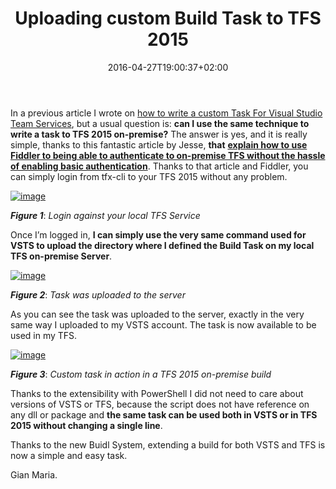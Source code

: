 ﻿---
title: "Uploading custom Build Task to TFS 2015"
description: ""
date: 2016-04-27T19:00:37+02:00
draft: false
tags: [build]
categories: [Team Foundation Server]
---
In a previous article I wrote on [how to write a custom Task For Visual Studio Team Services](http://www.codewrecks.com/blog/index.php/2016/03/17/writing-a-custom-task-for-build-vnext/), but a usual question is:  **can I use the same technique to write a task to TFS 2015 on-premise?** The answer is yes, and it is really simple, thanks to this fantastic article by Jesse,  **that** [**explain how to use Fiddler to being able to authenticate to on-premise TFS without the hassle of enabling basic authentication**](http://blog.jessehouwing.nl/2016/01/publish-build-tasks-to-tfs-2015-without.html). Thanks to that article and Fiddler, you can simply login from tfx-cli to your TFS 2015 without any problem.

[![image](https://www.codewrecks.com/blog/wp-content/uploads/2016/04/image_thumb-17.png "image")](https://www.codewrecks.com/blog/wp-content/uploads/2016/04/image-17.png)

 ***Figure 1***: *Login against your local TFS Service*

Once I’m logged in,  **I can simply use the very same command used for VSTS to upload the directory where I defined the Build Task on my local TFS on-premise Server**.

[![image](https://www.codewrecks.com/blog/wp-content/uploads/2016/04/image_thumb-18.png "image")](https://www.codewrecks.com/blog/wp-content/uploads/2016/04/image-18.png)

 ***Figure 2***: *Task was uploaded to the server*

As you can see the task was uploaded to the server, exactly in the very same way I uploaded to my VSTS account. The task is now available to be used in my TFS.

[![image](https://www.codewrecks.com/blog/wp-content/uploads/2016/04/image_thumb-19.png "image")](https://www.codewrecks.com/blog/wp-content/uploads/2016/04/image-19.png)

 ***Figure 3***: *Custom task in action in a TFS 2015 on-premise build*

Thanks to the extensibility with PowerShell I did not need to care about versions of VSTS or TFS, because the script does not have reference on any dll or package and  **the same task can be used both in VSTS or in TFS 2015 without changing a single line**.

Thanks to the new Buidl System, extending a build for both VSTS and TFS is now a simple and easy task.

Gian Maria.
